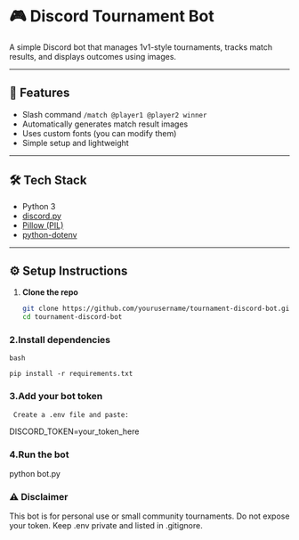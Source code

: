 # 🎮 Discord Tournament Bot

A simple Discord bot that manages 1v1-style tournaments, tracks match results, and displays outcomes using images.

---

## 🚀 Features

- Slash command `/match @player1 @player2 winner`
- Automatically generates match result images
- Uses custom fonts (you can modify them)
- Simple setup and lightweight

---

## 🛠 Tech Stack

- Python 3
- [discord.py](https://github.com/Rapptz/discord.py)
- [Pillow (PIL)](https://pillow.readthedocs.io/en/stable/)
- [python-dotenv](https://pypi.org/project/python-dotenv/)

---

## ⚙️ Setup Instructions

1. **Clone the repo**
   ```bash
   git clone https://github.com/yourusername/tournament-discord-bot.git
   cd tournament-discord-bot

   
### 2.Install dependencies

    bash

    pip install -r requirements.txt

### 3.Add your bot token

     Create a .env file and paste:



  DISCORD_TOKEN=your_token_here
### 4.Run the bot


   python bot.py


### ⚠️ Disclaimer
This bot is for personal use or small community tournaments.
Do not expose your token. Keep .env private and listed in .gitignore.
